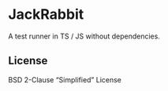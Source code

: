 # JackRabbit

A test runner in TS / JS without dependencies.

## License

BSD 2-Clause “Simplified” License